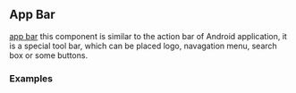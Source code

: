 ## App Bar

[app bar](https://material.google.com/layout/structure.html#structure-app-bar) this component is similar to the action bar of Android application, it is a special tool bar, which can be placed logo, navagation menu, search box or some buttons.

### Examples

